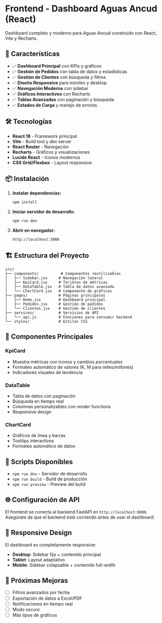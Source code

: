 # Frontend - Dashboard Aguas Ancud (React)

Dashboard completo y moderno para Aguas Ancud construido con React, Vite y Recharts.

## 🚀 Características

- ✅ **Dashboard Principal** con KPIs y gráficos
- ✅ **Gestión de Pedidos** con tabla de datos y estadísticas
- ✅ **Gestión de Clientes** con búsqueda y filtros
- ✅ **Diseño Responsive** para móviles y desktop
- ✅ **Navegación Moderna** con sidebar
- ✅ **Gráficos Interactivos** con Recharts
- ✅ **Tablas Avanzadas** con paginación y búsqueda
- ✅ **Estados de Carga** y manejo de errores

## 🛠️ Tecnologías

- **React 18** - Framework principal
- **Vite** - Build tool y dev server
- **React Router** - Navegación
- **Recharts** - Gráficos y visualizaciones
- **Lucide React** - Iconos modernos
- **CSS Grid/Flexbox** - Layout responsive

## 📦 Instalación

1. **Instalar dependencias:**
   ```bash
   npm install
   ```

2. **Iniciar servidor de desarrollo:**
   ```bash
   npm run dev
   ```

3. **Abrir en navegador:**
   ```
   http://localhost:3000
   ```

## 🏗️ Estructura del Proyecto

```
src/
├── components/          # Componentes reutilizables
│   ├── Sidebar.jsx     # Navegación lateral
│   ├── KpiCard.jsx     # Tarjetas de métricas
│   ├── DataTable.jsx   # Tabla de datos avanzada
│   └── ChartCard.jsx   # Componente de gráficos
├── pages/              # Páginas principales
│   ├── Home.jsx        # Dashboard principal
│   ├── Pedidos.jsx     # Gestión de pedidos
│   └── Clientes.jsx    # Gestión de clientes
├── services/           # Servicios de API
│   └── api.js          # Funciones para consumir backend
└── styles/             # Estilos CSS
```

## 🎨 Componentes Principales

### KpiCard
- Muestra métricas con iconos y cambios porcentuales
- Formateo automático de valores (K, M para miles/millones)
- Indicadores visuales de tendencia

### DataTable
- Tabla de datos con paginación
- Búsqueda en tiempo real
- Columnas personalizables con render functions
- Responsive design

### ChartCard
- Gráficos de línea y barras
- Tooltips interactivos
- Formateo automático de datos

## 🔧 Scripts Disponibles

- `npm run dev` - Servidor de desarrollo
- `npm run build` - Build de producción
- `npm run preview` - Preview del build

## 🌐 Configuración de API

El frontend se conecta al backend FastAPI en `http://localhost:8000`. 
Asegúrate de que el backend esté corriendo antes de usar el dashboard.

## 📱 Responsive Design

El dashboard es completamente responsive:
- **Desktop**: Sidebar fijo + contenido principal
- **Tablet**: Layout adaptativo
- **Mobile**: Sidebar colapsable + contenido full-width

## 🎯 Próximas Mejoras

- [ ] Filtros avanzados por fecha
- [ ] Exportación de datos a Excel/PDF
- [ ] Notificaciones en tiempo real
- [ ] Modo oscuro
- [ ] Más tipos de gráficos 